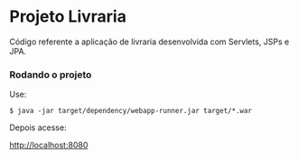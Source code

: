 # Projeto Livraria

Código referente a aplicação de livraria desenvolvida com Servlets, JSPs e JPA.

### Rodando o projeto

Use:

``` shell
$ java -jar target/dependency/webapp-runner.jar target/*.war
```

Depois acesse:

[http://localhost:8080](http://localhost:8080)
